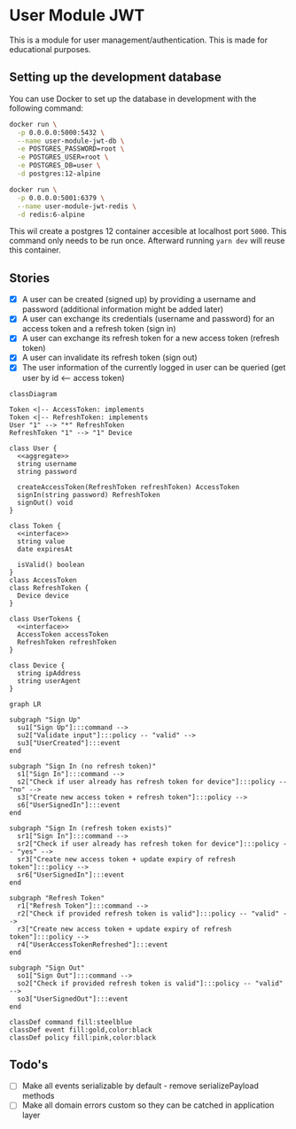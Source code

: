 # User Module JWT

This is a module for user management/authentication. This is made for educational purposes.

## Setting up the development database

You can use Docker to set up the database in development with the following command:

```sh
docker run \
  -p 0.0.0.0:5000:5432 \
  --name user-module-jwt-db \
  -e POSTGRES_PASSWORD=root \
  -e POSTGRES_USER=root \
  -e POSTGRES_DB=user \
  -d postgres:12-alpine
```

```sh
docker run \
  -p 0.0.0.0:5001:6379 \
  --name user-module-jwt-redis \
  -d redis:6-alpine
```

This wil create a postgres 12 container accesible at localhost port `5000`. This command only needs to be run once. Afterward running `yarn dev` will reuse this container.

## Stories

-   [x] A user can be created (signed up) by providing a username and password (additional information might be added later)
-   [x] A user can exchange its credentials (username and password) for an access token and a refresh token (sign in)
-   [x] A user can exchange its refresh token for a new access token (refresh token)
-   [x] A user can invalidate its refresh token (sign out)
-   [x] The user information of the currently logged in user can be queried (get user by id &lt;-- access token)

```mermaid
classDiagram

Token <|-- AccessToken: implements
Token <|-- RefreshToken: implements
User "1" --> "*" RefreshToken
RefreshToken "1" --> "1" Device

class User {
  <<aggregate>>
  string username
  string password

  createAccessToken(RefreshToken refreshToken) AccessToken
  signIn(string password) RefreshToken
  signOut() void
}

class Token {
  <<interface>>
  string value
  date expiresAt

  isValid() boolean
}
class AccessToken
class RefreshToken {
  Device device
}

class UserTokens {
  <<interface>>
  AccessToken accessToken
  RefreshToken refreshToken
}

class Device {
  string ipAddress
  string userAgent
}
```

```mermaid
graph LR

subgraph "Sign Up"
  su1["Sign Up"]:::command -->
  su2["Validate input"]:::policy -- "valid" -->
  su3["UserCreated"]:::event
end

subgraph "Sign In (no refresh token)"
  s1["Sign In"]:::command -->
  s2["Check if user already has refresh token for device"]:::policy -- "no" -->
  s3["Create new access token + refresh token"]:::policy -->
  s6["UserSignedIn"]:::event
end

subgraph "Sign In (refresh token exists)"
  sr1["Sign In"]:::command -->
  sr2["Check if user already has refresh token for device"]:::policy -- "yes" -->
  sr3["Create new access token + update expiry of refresh token"]:::policy -->
  sr6["UserSignedIn"]:::event
end

subgraph "Refresh Token"
  r1["Refresh Token"]:::command -->
  r2["Check if provided refresh token is valid"]:::policy -- "valid" -->
  r3["Create new access token + update expiry of refresh token"]:::policy -->
  r4["UserAccessTokenRefreshed"]:::event
end

subgraph "Sign Out"
  so1["Sign Out"]:::command -->
  so2["Check if provided refresh token is valid"]:::policy -- "valid" -->
  so3["UserSignedOut"]:::event
end

classDef command fill:steelblue
classDef event fill:gold,color:black
classDef policy fill:pink,color:black
```

## Todo's

-   [ ] Make all events serializable by default - remove serializePayload methods
-   [ ] Make all domain errors custom so they can be catched in application layer

